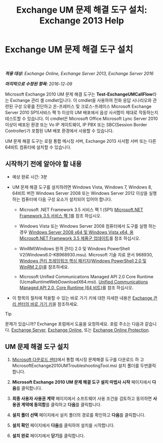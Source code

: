 ﻿---
title: 'Exchange UM 문제 해결 도구 설치: Exchange 2013 Help'
TOCTitle: Exchange UM 문제 해결 도구 설치
ms:assetid: 84223af0-a717-49ee-add6-86313bb30d17
ms:mtpsurl: https://technet.microsoft.com/ko-kr/library/Ff844714(v=EXCHG.150)
ms:contentKeyID: 56270330
ms.date: 05/22/2018
mtps_version: v=EXCHG.150
ms.translationtype: MT
---

# Exchange UM 문제 해결 도구 설치

 

_**적용 대상:** Exchange Online, Exchange Server 2013, Exchange Server 2016_

_**마지막으로 수정된 항목:** 2016-12-09_

Microsoft Exchange 2010 UM 문제 해결 도구는 **Test-ExchangeUMCallFlow**라는 Exchange 관리 셸 cmdlet입니다. 이 cmdlet을 사용하여 전화 응답 시나리오와 관련된 구성 오류를 진단하고 온-프레미스 및 크로스-프레미스 Microsoft Exchange Server 2010 SP1(서비스 팩 1) 이상의 UM 배포에서 음성 사서함이 제대로 작동하는지 테스트할 수 있습니다. 이 cmdlet은 Microsoft Office Microsoft Lync Server 2010 이상이 배포된 환경 또는 Vo IP 게이트웨이, IP PBX 또는 SBC(Session Border Controller)가 포함된 UM 배포 환경에서 사용할 수 있습니다.

UM 문제 해결 도구는 로컬 통합 메시징 서버, Exchange 2013 사서함 서버 또는 다른 64비트 컴퓨터에 설치할 수 있습니다.

## 시작하기 전에 알아야 할 내용

  - 예상 완료 시간: 3분

  - UM 문제 해결 도구를 설치하려면 Windows Vista, Windows 7, Windows 8, 64비트 버전 Windows Server 2008 또는 Windows Server 2012 이상을 실행하는 컴퓨터에 다음 구성 요소가 설치되어 있어야 합니다.
    
      - Microsoft .NET Framework 3.5 서비스 팩 1 (SP1) [Microsoft.NET Framework 3.5 서비스 팩 1](https://go.microsoft.com/fwlink/p/?linkid=152380)를 참조 하십시오.
    
      - Windows Vista 또는 Windows Server 2008 컴퓨터에서 도구를 실행 하는 경우 [Windows Server 2008 x64 및 Windows Vista x64, 용 Microsoft.NET Framework 3.5 제품군 업데이트](https://go.microsoft.com/fwlink/p/?linkid=178998)를 참조 하십시오.
    
      - WinRM(Windows 원격 관리) 2.0 및 Windows PowerShell V2(Windows6.0-KB968930.msu). Microsoft 기술 자료 문서 968930, [Windows 관리 프레임워크 핵심 패키지(Windows PowerShell 2.0 및 WinRM 2.0)](http://go.microsoft.com/fwlink/?linkid=3052&kbid=968930)를 참조하세요.
    
      - Microsoft Unified Communications Managed API 2.0 Core Runtime (UcmaRuntimeWebDownloadX64.msi). [Unified Communications Managed API 2.0, Core Runtime (64 비트)](https://go.microsoft.com/fwlink/p/?linkid=198175)를 참조 하십시오.

  - 이 항목의 절차에 적용할 수 있는 바로 가기 키에 대한 자세한 내용은 [Exchange 관리 센터의 바로 가기 키](keyboard-shortcuts-in-the-exchange-admin-center-exchange-online-protection-help.md)을 참조하세요.


> [!TIP]
> 문제가 있습니까? Exchange 포럼에서 도움을 요청하세요. 포럼 주소는 다음과 같습니다. <A href="https://go.microsoft.com/fwlink/p/?linkid=60612">Exchange Server</A>, <A href="https://go.microsoft.com/fwlink/p/?linkid=267542">Exchange Online</A>, 또는 <A href="https://go.microsoft.com/fwlink/p/?linkid=285351">Exchange Online Protection</A>.



## UM 문제 해결 도구 설치

1.  [Microsoft 다운로드 센터](https://go.microsoft.com/fwlink/p/?linkid=182625)에서 통합 메시징 문제해결 도구를 다운로드 하 고 MicrosoftExchange2010UMTroubleshootingTool.msi 설치 폴더를 두번클릭 합니다.

2.  **Microsoft Exchange 2010 UM 문제 해결 도구 설치 마법사 시작** 페이지에서 **다음**를 클릭합니다.

3.  **최종 사용자 사용권 계약** 페이지에서 소프트웨어 사용 조건을 검토하고 동의하면 **사용권 계약에 동의함**를 클릭하고 **다음**를 클릭합니다.

4.  **설치 폴더 선택** 페이지에서 설치 폴더의 경로를 확인하고 **다음**를 클릭합니다.

5.  **설치 확인** 페이지에서 **다음**를 클릭하여 설치를 시작합니다.

6.  **설치 완료** 페이지에서 **닫기**를 클릭합니다.

